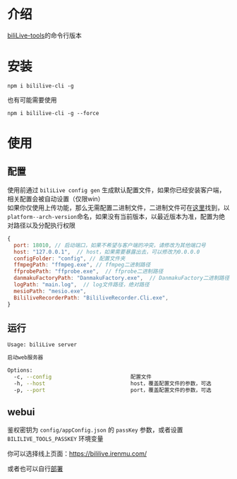 # 介绍

[biliLive-tools](https://github.com/renmu123/biliLive-tools)的命令行版本

# 安装

`npm i bililive-cli -g`

也有可能需要使用

`npm i bililive-cli -g --force`

<!-- 或者下载二进制[文件](https://github.com/renmu123/biliLive-tools/releases) -->

# 使用

## 配置

使用前通过 `biliLive config gen` 生成默认配置文件，如果你已经安装客户端，相关配置会被自动设置（仅限win）  
如果你仅使用上传功能，那么无需配置二进制文件，二进制文件可在[这里](https://github.com/renmu123/biliLive-tools/releases/tag/0.2.1)找到，以`platform--arch-version`命名，如果没有当前版本，以最近版本为准，配置为绝对路径以及分配执行权限

```js
{
  port: 18010, // 启动端口，如果不希望与客户端的冲突，请修改为其他端口号
  host: "127.0.0.1",  // host，如果需要暴露出去，可以修改为0.0.0.0
  configFolder: "config", // 配置文件夹
  ffmpegPath: "ffmpeg.exe", // ffmpeg二进制路径
  ffprobePath: "ffprobe.exe",  // ffprobe二进制路径
  danmakuFactoryPath: "DanmakuFactory.exe",  // DanmakuFactory二进制路径
  logPath: "main.log",  // log文件路径，绝对路径
  mesioPath: "mesio.exe",
  BililiveRecorderPath: "BililiveRecorder.Cli.exe",
}
```

## 运行

```bash
Usage: biliLive server

启动web服务器

Options:
  -c, --config                         配置文件
  -h, --host                           host，覆盖配置文件的参数，可选
  -p, --port                           port，覆盖配置文件的参数，可选
```

## webui

鉴权密钥为 `config/appConfig.json` 的 `passKey` 参数，或者设置 `BILILIVE_TOOLS_PASSKEY` 环境变量

你可以选择线上页面：https://bililive.irenmu.com/

或者也可以自行[部署](https://github.com/renmu123/biliLive-webui)
